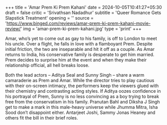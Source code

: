 +++
title = 'Amar Prem Ki Prem Kahani'
date = 2024-10-05T10:41:27+05:30
draft = false
critic = 'Srivathsan Nadadhur'
subtitle = 'Queer Romance Gets Slapstick Treatment'
opening = ''
source = 'https://www.binged.com/reviews/amar-prem-ki-prem-kahani-movie-review/'
img = 'amar-prem-ki-prem-kahani.jpg'
type = 'print'
+++

Amar, who’s yet to come out as gay to his family, is off to London to meet his uncle. Over a flight, he falls in love with a flamboyant Prem. Despite initial friction, the two are inseparable and hit it off as a couple. As Amar returns to India, his conservative family is desperate to get him married. Prem decides to surprise him at the event and when they make their relationship official, all hell breaks loose.

Both the lead actors – Aditya Seal and Sunny Singh – share a warm camaraderie as Prem and Amar. While the director tries to play cautious with their on-screen intimacy, the performers keep the viewers glued with their chemistry and contrasting acting styles. If Aditya oozes confidence in his portrayal of Prem, Sunny is no less convincing as a boy trying to break free from the conservatism in his family. Pranutan Bahl and Diksha J Singh get to make a mark in this male-heavy universe while Jhumma Mitra, Isha Sood don’t disappoint either. Antarjeet Joshi, Sammy Jonas Heaney and others fit the bill in their brief roles.
